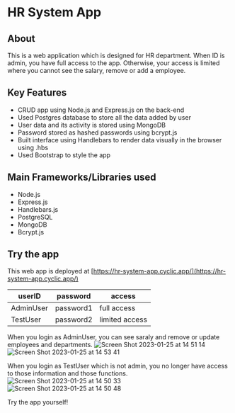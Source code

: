 # HR System App
## About
This is a web application which is designed for HR department.
When ID is admin, you have full access to the app. Otherwise, your access is limited where you cannot see the salary, remove or add a employee.


## Key Features

- CRUD app using Node.js and Express.js on the back-end
- Used Postgres database to store all the data added by user
- User data and its activity is stored using MongoDB
- Password stored as hashed passwords using bcrypt.js
- Built interface using Handlebars to render data visually in the browser using .hbs
- Used Bootstrap to style the app


## Main Frameworks/Libraries used

- Node.js
- Express.js
- Handlebars.js
- PostgreSQL
- MongoDB
- Bcrypt.js

## Try the app

This web app is deployed at [https://hr-system-app.cyclic.app/](https://hr-system-app.cyclic.app/)

| userID | password | access | 
|---|---|---|
| AdminUser | password1 | full access |
| TestUser | password2 | limited access |

When you login as AdminUser, you can see saraly and remove or update employees and departments.
![Screen Shot 2023-01-25 at 14 51 14](https://user-images.githubusercontent.com/95828247/214676796-de6ad803-e080-4c86-84fb-723908823746.png)
![Screen Shot 2023-01-25 at 14 53 41](https://user-images.githubusercontent.com/95828247/214676899-b15c3242-011e-4506-8f7d-51064fc6e813.png)

When you login as TestUser which is not admin, you no longer have access to those information and those functions.
![Screen Shot 2023-01-25 at 14 50 33](https://user-images.githubusercontent.com/95828247/214677199-9a879840-24d2-405d-9677-e0eae225161c.png)
![Screen Shot 2023-01-25 at 14 50 48](https://user-images.githubusercontent.com/95828247/214677224-ced4ff61-6b19-457d-b74c-30474fbe8afe.png)


Try the app yourself!

